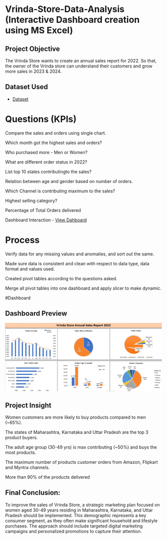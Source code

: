 # Vrinda-Store-Data-Analysis (Interactive Dashboard creation using MS Excel)
## Project Objective
The Vrinda Store wants to create an annual sales report for 2022. So that, the owner of the Vrinda store can understand their customers and grow more sales in 2023 & 2024.
## Dataset Used
- <a href="https://github.com/Aman-Jha07/Excel-projects-for-data-analyst/tree/main">Dataset</a>
# Questions (KPIs)
Compare the sales and orders using single chart.

Which month got the highest sales and orders?

Who purchased more - Men or Women?

What are different order status in 2022?

List top 10 states contributingto the sales?

Relation between age and gender based on number of orders.

Which Channel is contributing maximum to the sales?

Highest selling category?

Percentage of Total Orders delivered

Dashboard Interaction - <a href= "https://github.com/Aman-Jha07/Excel-projects-for-data-analyst/blob/38153e4d827fd89fcc884f03a3ca4a9c8937b4c0/Dashboard.png">View Dahboard</a>

# Process

Verify data for any missing values and anomalies, and sort out the same.

Made sure data is consistent and clean with respect to data type, data format and values used.

Created pivot tables according to the questions asked.

Merge all pivot tables into one dashboard and apply slicer to make dynamic.

#Dashboard

## Dashboard Preview  
![Vrinda Store Dashboard](https://github.com/Aman-Jha07/Excel-projects-for-data-analyst/blob/b4acbb05534ef364ec96c96587ebc72b31f81ada/Dashboard.png?raw=true)

## Project Insight
Women customers are more likely to buy products compared to men (~65%).

The states of Maharashtra, Karnataka and Uttar Pradesh are the top 3 product buyers.

The adult age group (30-49 yrs) is max contributing (~50%) and buys the most products.

The maximum number of products customer orders from Amazon, Flipkart and Myntra channels.

More than 90% of the products delivered

## Final Conclusion:
To improve the sales of Vrinda Store, a strategic marketing plan focused on women aged 30-49 years residing in Maharashtra, Karnataka, and Uttar Pradesh should be implemented. This demographic represents a key consumer segment, as they often make significant household and lifestyle purchases. The approach should include targeted digital marketing campaigns and personalized promotions to capture their attention.

